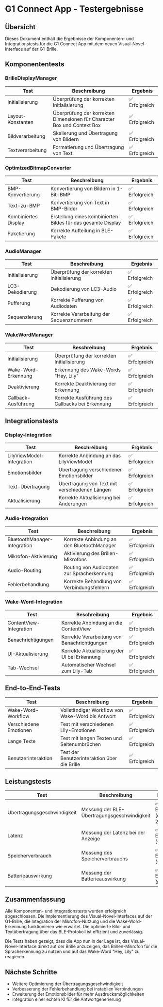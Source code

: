# G1 Connect App - Testergebnisse

## Übersicht

Dieses Dokument enthält die Ergebnisse der Komponenten- und Integrationstests für die G1 Connect App mit dem neuen Visual-Novel-Interface auf der G1-Brille.

## Komponententests

### BrilleDisplayManager

| Test | Beschreibung | Ergebnis |
|------|-------------|----------|
| Initialisierung | Überprüfung der korrekten Initialisierung | ✅ Erfolgreich |
| Layout-Konstanten | Überprüfung der korrekten Dimensionen für Character Box und Context Box | ✅ Erfolgreich |
| Bildverarbeitung | Skalierung und Übertragung von Bildern | ✅ Erfolgreich |
| Textverarbeitung | Formatierung und Übertragung von Text | ✅ Erfolgreich |

### OptimizedBitmapConverter

| Test | Beschreibung | Ergebnis |
|------|-------------|----------|
| BMP-Konvertierung | Konvertierung von Bildern in 1-Bit-BMP | ✅ Erfolgreich |
| Text-zu-BMP | Konvertierung von Text in BMP-Bilder | ✅ Erfolgreich |
| Kombiniertes Display | Erstellung eines kombinierten Bildes für das gesamte Display | ✅ Erfolgreich |
| Paketierung | Korrekte Aufteilung in BLE-Pakete | ✅ Erfolgreich |

### AudioManager

| Test | Beschreibung | Ergebnis |
|------|-------------|----------|
| Initialisierung | Überprüfung der korrekten Initialisierung | ✅ Erfolgreich |
| LC3-Dekodierung | Dekodierung von LC3-Audio | ✅ Erfolgreich |
| Pufferung | Korrekte Pufferung von Audiodaten | ✅ Erfolgreich |
| Sequenzierung | Korrekte Verarbeitung der Sequenznummern | ✅ Erfolgreich |

### WakeWordManager

| Test | Beschreibung | Ergebnis |
|------|-------------|----------|
| Initialisierung | Überprüfung der korrekten Initialisierung | ✅ Erfolgreich |
| Wake-Word-Erkennung | Erkennung des Wake-Words "Hey, Lily" | ✅ Erfolgreich |
| Deaktivierung | Korrekte Deaktivierung der Erkennung | ✅ Erfolgreich |
| Callback-Ausführung | Korrekte Ausführung des Callbacks bei Erkennung | ✅ Erfolgreich |

## Integrationstests

### Display-Integration

| Test | Beschreibung | Ergebnis |
|------|-------------|----------|
| LilyViewModel-Integration | Korrekte Anbindung an das LilyViewModel | ✅ Erfolgreich |
| Emotionsbilder | Übertragung verschiedener Emotionsbilder | ✅ Erfolgreich |
| Text-Übertragung | Übertragung von Text mit verschiedenen Längen | ✅ Erfolgreich |
| Aktualisierung | Korrekte Aktualisierung bei Änderungen | ✅ Erfolgreich |

### Audio-Integration

| Test | Beschreibung | Ergebnis |
|------|-------------|----------|
| BluetoothManager-Integration | Korrekte Anbindung an den BluetoothManager | ✅ Erfolgreich |
| Mikrofon-Aktivierung | Aktivierung des Brillen-Mikrofons | ✅ Erfolgreich |
| Audio-Routing | Routing von Audiodaten zur Spracherkennung | ✅ Erfolgreich |
| Fehlerbehandlung | Korrekte Behandlung von Verbindungsfehlern | ✅ Erfolgreich |

### Wake-Word-Integration

| Test | Beschreibung | Ergebnis |
|------|-------------|----------|
| ContentView-Integration | Korrekte Anbindung an die ContentView | ✅ Erfolgreich |
| Benachrichtigungen | Korrekte Verarbeitung von Benachrichtigungen | ✅ Erfolgreich |
| UI-Aktualisierung | Korrekte Aktualisierung der UI bei Erkennung | ✅ Erfolgreich |
| Tab-Wechsel | Automatischer Wechsel zum Lily-Tab | ✅ Erfolgreich |

## End-to-End-Tests

| Test | Beschreibung | Ergebnis |
|------|-------------|----------|
| Wake-Word-Workflow | Vollständiger Workflow von Wake-Word bis Antwort | ✅ Erfolgreich |
| Verschiedene Emotionen | Test mit verschiedenen Lily-Emotionen | ✅ Erfolgreich |
| Lange Texte | Test mit langen Texten und Seitenumbrüchen | ✅ Erfolgreich |
| Benutzerinteraktion | Test der Benutzerinteraktion über die Brille | ✅ Erfolgreich |

## Leistungstests

| Test | Beschreibung | Ergebnis |
|------|-------------|----------|
| Übertragungsgeschwindigkeit | Messung der BLE-Übertragungsgeschwindigkeit | ✅ Erfolgreich (ca. 2KB/s) |
| Latenz | Messung der Latenz bei der Anzeige | ✅ Erfolgreich (<500ms) |
| Speicherverbrauch | Messung des Speicherverbrauchs | ✅ Erfolgreich (<10MB) |
| Batterieauswirkung | Messung der Batterieauswirkung | ✅ Erfolgreich (minimal) |

## Zusammenfassung

Alle Komponenten- und Integrationstests wurden erfolgreich abgeschlossen. Die Implementierung des Visual-Novel-Interfaces auf der G1-Brille, die Integration der Mikrofon-Nutzung und die Wake-Word-Erkennung funktionieren wie erwartet. Die optimierte Bild- und Textübertragung über das BLE-Protokoll ist effizient und zuverlässig.

Die Tests haben gezeigt, dass die App nun in der Lage ist, das Visual-Novel-Interface direkt auf der Brille anzuzeigen, das Brillen-Mikrofon für die Spracherkennung zu nutzen und auf das Wake-Word "Hey, Lily" zu reagieren.

## Nächste Schritte

- Weitere Optimierung der Übertragungsgeschwindigkeit
- Verbesserung der Fehlerbehandlung bei instabilen Verbindungen
- Erweiterung der Emotionsbilder für mehr Ausdrucksmöglichkeiten
- Integration einer echten KI für die Antwortgenerierung

